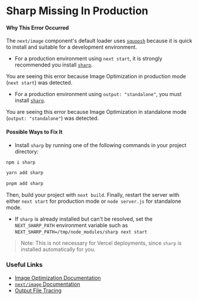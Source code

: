 # Sharp Missing In Production

#### Why This Error Occurred

The `next/image` component's default loader uses [`squoosh`](https://www.npmjs.com/package/@squoosh/lib) because it is quick to install and suitable for a development environment.

- For a production environment using `next start`, it is strongly recommended you install [`sharp`](https://www.npmjs.com/package/sharp).

You are seeing this error because Image Optimization in production mode (`next start`) was detected.

- For a production environment using `output: "standalone"`, you must install [`sharp`](https://www.npmjs.com/package/sharp).

You are seeing this error because Image Optimization in standalone mode (`output: "standalone"`) was detected.

#### Possible Ways to Fix It

- Install `sharp` by running one of the following commands in your project directory:

```bash
npm i sharp
```

```bash
yarn add sharp
```

```bash
pnpm add sharp
```

Then, build your project with `next build`. Finally, restart the server with either `next start` for production mode or `node server.js` for standalone mode.

- If `sharp` is already installed but can't be resolved, set the `NEXT_SHARP_PATH` environment variable such as `NEXT_SHARP_PATH=/tmp/node_modules/sharp next start`

> Note: This is not necessary for Vercel deployments, since `sharp` is installed automatically for you.

### Useful Links

- [Image Optimization Documentation](https://nextjs.org/docs/basic-features/image-optimization)
- [`next/image` Documentation](https://nextjs.org/docs/api-reference/next/image)
- [Output File Tracing](/docs/advanced-features/output-file-tracing)
